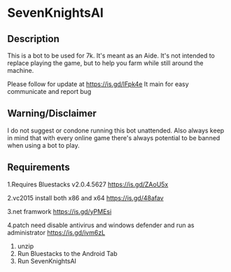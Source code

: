 # SevenKnightsAI
## Description
This is a bot to be used for 7k. It's meant as an Aide. It's not intended to replace playing the game, but to help you farm while still around the machine.

Please follow for update at https://is.gd/lFpk4e
It main for easy communicate and report bug

## Warning/Disclaimer
I do not suggest or condone running this bot unattended.
Also always keep in mind that with every online game there's always potential to be banned when using a bot to play.

## Requirements
1.Requires Bluestacks v2.0.4.5627
https://is.gd/ZAoU5x

2.vc2015 install both x86 and x64
https://is.gd/48afav

3.net framwork
https://is.gd/yPMEsi

4.patch need disable antivirus and windows defender and run as administrator
https://is.gd/ivm6zL

1. unzip
2. Run Bluestacks to the Android Tab
3. Run SevenKnightsAI
